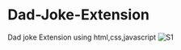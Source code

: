 # Dad-Joke-Extension
Dad joke Extension  using html,css,javascript
![S1](https://user-images.githubusercontent.com/56557700/203739949-df7a114f-2912-462c-a58e-b6549fbc0442.png)
